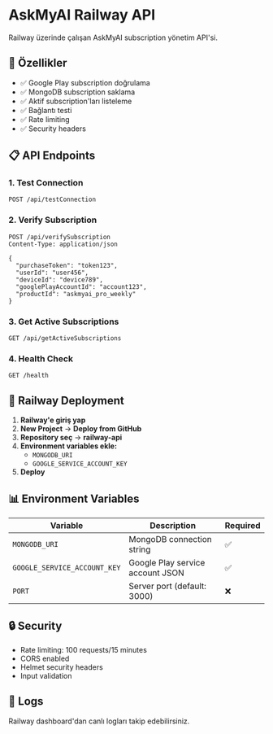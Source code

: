 # AskMyAI Railway API

Railway üzerinde çalışan AskMyAI subscription yönetim API'si.

## 🚀 Özellikler

- ✅ Google Play subscription doğrulama
- ✅ MongoDB subscription saklama
- ✅ Aktif subscription'ları listeleme
- ✅ Bağlantı testi
- ✅ Rate limiting
- ✅ Security headers

## 📋 API Endpoints

### 1. Test Connection
```http
POST /api/testConnection
```

### 2. Verify Subscription
```http
POST /api/verifySubscription
Content-Type: application/json

{
  "purchaseToken": "token123",
  "userId": "user456",
  "deviceId": "device789",
  "googlePlayAccountId": "account123",
  "productId": "askmyai_pro_weekly"
}
```

### 3. Get Active Subscriptions
```http
GET /api/getActiveSubscriptions
```

### 4. Health Check
```http
GET /health
```

## 🔧 Railway Deployment

1. **Railway'e giriş yap**
2. **New Project** → **Deploy from GitHub**
3. **Repository seç** → **railway-api**
4. **Environment variables ekle:**
   - `MONGODB_URI`
   - `GOOGLE_SERVICE_ACCOUNT_KEY`
5. **Deploy**

## 📊 Environment Variables

| Variable | Description | Required |
|----------|-------------|----------|
| `MONGODB_URI` | MongoDB connection string | ✅ |
| `GOOGLE_SERVICE_ACCOUNT_KEY` | Google Play service account JSON | ✅ |
| `PORT` | Server port (default: 3000) | ❌ |

## 🔒 Security

- Rate limiting: 100 requests/15 minutes
- CORS enabled
- Helmet security headers
- Input validation

## 📝 Logs

Railway dashboard'dan canlı logları takip edebilirsiniz.
